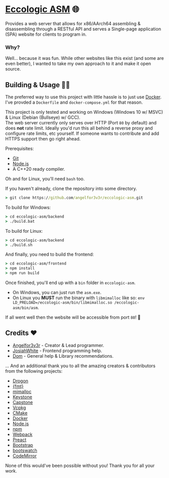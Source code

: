 # [Eccologic ASM](https://asm.eccologic.net/) 🌐
Provides a web server that allows for x86/AArch64 assembling & disassembling through a RESTful API and serves a Single-page application (SPA) website for clients to program in.

### Why?
Well... because it was fun. While other websites like this exist (and some are even better), I wanted to take my own approach to it and make it open source.

## Building & Usage 🔨👷
The preferred way to use this project with little hassle is to just use [Docker](https://www.docker.com/). I've provded a `Dockerfile` and `docker-compose.yml` for that reason.

This project is only tested and working on Windows (Windows 10 w/ MSVC) & Linux (Debian (Bullseye) w/ GCC).\
The web server currently only serves over HTTP (Port `80` by default) and does **not** rate limit. Ideally you'd run this all behind a reverse proxy and configure rate limits, etc yourself.
If someone wants to contribute and add HTTPS support then go right ahead.

Prerequisites:
* [Git](https://git-scm.com/downloads)
* [Node.js](https://nodejs.org/en/download/)
* A C++20 ready compiler.

Oh and for Linux, you'll need `bash` too.

If you haven't already, clone the repository into some directory.
```cmd
> git clone https://github.com/angelfor3v3r/eccologic-asm.git
```

To build for Windows:
```cmd
> cd eccologic-asm/backend
> ./build.bat
```

To build for Linux:
```cmd
> cd eccologic-asm/backend
> ./build.sh
```

And finally, you need to build the frontend:
```cmd
> cd eccologic-asm/frontend
> npm install
> npm run build
```

Once finished, you'll end up with a `bin` folder in `eccologic-asm`.

* On Windows, you can just run the `asm.exe`.
* On Linux you **MUST** run the binary with `libmimalloc` like so: `env LD_PRELOAD=/eccologic-asm/bin/libmimalloc.so /eccologic-asm/bin/asm`.

If all went well then the website will be accessible from port `80`! 🎉

## Credits ❤️
* [Angelfor3v3r](https://github.com/angelfor3v3r) - Creator & Lead programmer.
* [JosiahWhite](https://github.com/JosiahWhite) - Frontend programming help.
* [Dom](https://github.com/domve) - General help & Library recommendations.

... And an additional thank you to all the amazing creators & contributors from the following projects:
* [Drogon](https://github.com/drogonframework/drogon)
* [{fmt}](https://github.com/fmtlib/fmt)
* [mimalloc](https://github.com/microsoft/mimalloc)
* [Keystone](https://github.com/keystone-engine/keystone)
* [Capstone](https://github.com/aquynh/capstone)
* [Vcpkg](https://github.com/microsoft/vcpkg)
* [CMake](https://github.com/Kitware/CMake)
* [Docker](https://github.com/docker)
* [Node.js](https://github.com/nodejs/node)
* [npm](https://github.com/npm/cli)
* [Webpack](https://github.com/webpack/webpack)
* [Preact](https://github.com/preactjs/preact)
* [Bootstrap](https://github.com/twbs/bootstrap)
* [bootswatch](https://github.com/thomaspark/bootswatch/)
* [CodeMirror](https://github.com/codemirror/CodeMirror)

None of this would've been possible without you! Thank you for all your work.